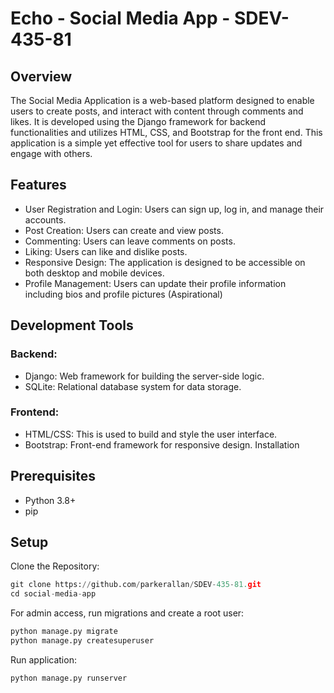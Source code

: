 # Echo - Social Media App - SDEV-435-81
## Overview
The Social Media Application is a web-based platform designed to enable users to create posts, and interact with content through comments and likes. It is developed using the Django framework for backend functionalities and utilizes HTML, CSS, and Bootstrap for the front end. This application is a simple yet effective tool for users to share updates and engage with others.

## Features
- User Registration and Login: Users can sign up, log in, and manage their accounts.
- Post Creation: Users can create and view posts.
- Commenting: Users can leave comments on posts.
- Liking: Users can like and dislike posts.
- Responsive Design: The application is designed to be accessible on both desktop and mobile devices.
- Profile Management: Users can update their profile information including bios and profile pictures (Aspirational)

## Development Tools
### Backend:
- Django: Web framework for building the server-side logic.
- SQLite: Relational database system for data storage.

### Frontend:
- HTML/CSS: This is used to build and style the user interface.
- Bootstrap: Front-end framework for responsive design.
Installation

## Prerequisites
- Python 3.8+
- pip

## Setup
Clone the Repository:
```python
git clone https://github.com/parkerallan/SDEV-435-81.git
cd social-media-app
```
For admin access, run migrations and create a root user:
```python 
python manage.py migrate
python manage.py createsuperuser
```
Run application:
```python 
python manage.py runserver
```
